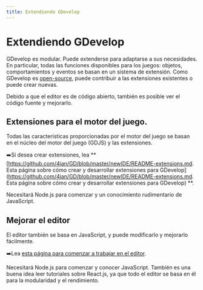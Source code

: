 ```yaml
---
title: Extendiendo GDevelop
---
```

# Extendiendo GDevelop

GDevelop es modular. Puede extenderse para adaptarse a sus necesidades. En particular, todas las funciones disponibles para los juegos: objetos, comportamientos y eventos se basan en un sistema de extensión. Como GDevelop es [open-source](https://github.com/4ian/GD), puede contribuir a las extensiones existentes o puede crear nuevas.

Debido a que el editor es de código abierto, también es posible ver el código fuente y mejorarlo.

## Extensiones para el motor del juego.

Todas las características proporcionadas por el motor del juego se basan en el núcleo del motor del juego (GDJS) y las extensiones.

➡️Si desea crear extensiones, lea **[https://github.com/4ian/GD/blob/master/newIDE/README-extensions.md. Esta página sobre cómo crear y desarrollar extensiones para GDevelop](https://github.com/4ian/GD/blob/master/newIDE/README-extensions.md. Esta página sobre cómo crear y desarrollar extensiones para GDevelop) **.

Necesitará Node.js para comenzar y un conocimiento rudimentario de JavaScript.

## Mejorar el editor

El editor también se basa en JavaScript, y puede modificarlo y mejorarlo fácilmente.

➡️Lea [esta página para comenzar a trabajar en el editor](https://github.com/4ian/GD/blob/master/newIDE/README.md).

Necesitará Node.js para comenzar y conocer JavaScript. También es una buena idea leer tutoriales sobre React.js, ya que todo el editor se basa en él para la modularidad y el rendimiento.

